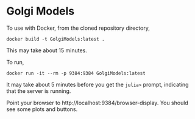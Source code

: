
# Golgi Models

To use with Docker, from the cloned repository directory,
```
docker build -t GolgiModels:latest .
```
This may take about 15 minutes.

To run,
```
docker run -it --rm -p 9384:9384 GolgiModels:latest
```

It may take about 5 minutes before you get the `julia>` prompt,
indicating that the server is running.

Point your browser to http://localhost:9384/browser-display.  You
should see some plots and buttons.
